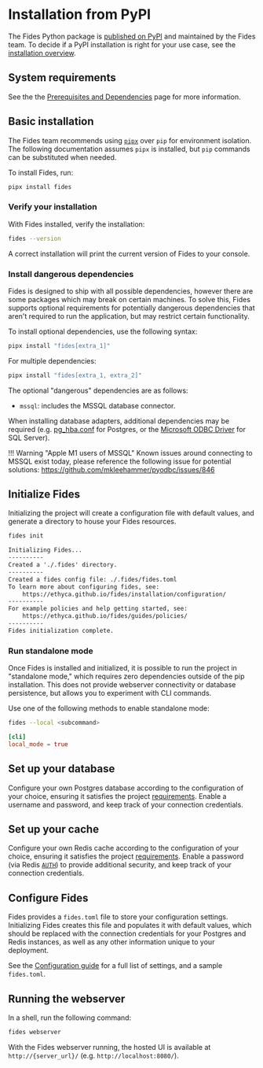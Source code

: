 # Installation from PyPI

The Fides Python package is [published on PyPI](https://pypi.org/project/fides/) and maintained by the Fides team. To decide if a PyPI installation is right for your use case, see the [installation overview](./overview.md).

## System requirements

See the the [Prerequisites and Dependencies](../installation/requirements.md) page for more information.

## Basic installation

The Fides team recommends using [`pipx`](https://pypa.github.io/pipx/) over `pip` for environment isolation. The following documentation assumes `pipx` is installed, but `pip` commands can be substituted when needed.
  
To install Fides, run:

```sh
pipx install fides
```

### Verify your installation

With Fides installed, verify the installation:

```sh
fides --version
```

A correct installation will print the current version of Fides to your console.

### Install dangerous dependencies

Fides is designed to ship with all possible dependencies, however there are some packages which may break on certain machines. To solve this, Fides supports optional requirements for potentially dangerous dependencies that aren't required to run the application, but may restrict certain functionality.

To install optional dependencies, use the following syntax:

```sh
pipx install "fides[extra_1]"
```

For multiple dependencies:

```sh
pipx install "fides[extra_1, extra_2]"
```

The optional "dangerous" dependencies are as follows:

* `mssql`: includes the MSSQL database connector.

When installing database adapters, additional dependencies may be required (e.g. [pg_hba.conf](https://www.postgresql.org/docs/current/auth-pg-hba-conf.html) for Postgres, or the [Microsoft ODBC Driver](https://docs.microsoft.com/en-us/sql/connect/odbc/microsoft-odbc-driver-for-sql-server) for SQL Server).

!!! Warning "Apple M1 users of MSSQL"
     Known issues around connecting to MSSQL exist today, please reference the following issue for potential solutions: <https://github.com/mkleehammer/pyodbc/issues/846>

## Initialize Fides

Initializing the project will create a configuration file with default values, and generate a directory to house your Fides resources.

```sh title="Initialize Fides"
fides init
```

```txt title="Expected Output"
Initializing Fides...
----------
Created a './.fides' directory.
----------
Created a fides config file: ./.fides/fides.toml
To learn more about configuring fides, see:
    https://ethyca.github.io/fides/installation/configuration/
----------
For example policies and help getting started, see:
    https://ethyca.github.io/fides/guides/policies/
----------
Fides initialization complete.
```

### Run standalone mode

Once Fides is installed and initialized, it is possible to run the project in "standalone mode," which requires zero dependencies outside of the pip installation. This does not provide webserver connectivity or database persistence, but allows you to experiment with CLI commands.

Use one of the following methods to enable standalone mode:

```sh title="CLI flag"
fides --local <subcommand>
```

```toml title="fides.toml"
[cli]
local_mode = true
```

## Set up your database

Configure your own Postgres database according to the configuration of your choice, ensuring it satisfies the project [requirements](./requirements.md). Enable a username and password, and keep track of your connection credentials.

## Set up your cache

Configure your own Redis cache according to the configuration of your choice, ensuring it satisfies the project [requirements](./requirements.md). Enable a password (via Redis [`AUTH`](https://redis.io/commands/auth)) to provide additional security, and keep track of your connection credentials.

## Configure Fides

Fides provides a `fides.toml` file to store your configuration settings. Initializing Fides creates this file and populates it with default values, which should be replaced with the connection credentials for your Postgres and Redis instances, as well as any other information unique to your deployment.

See the [Configuration guide](../installation/configuration.md) for a full list of settings, and a sample `fides.toml`.

## Running the webserver

In a shell, run the following command:

```sh
fides webserver
```

With the Fides webserver running, the hosted UI is available at `http://{server_url}/` (e.g. `http://localhost:8080/`).
